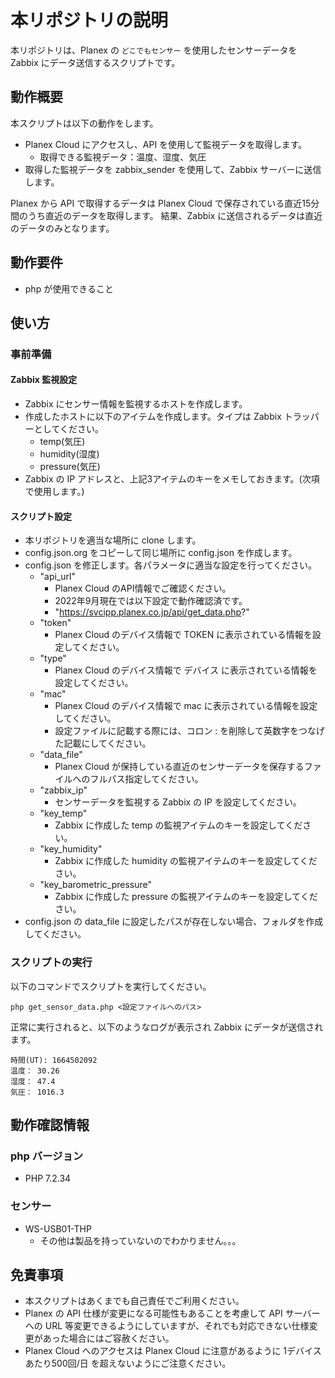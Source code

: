 # 本リポジトリの説明

本リポジトリは、Planex の `どこでもセンサー` を使用したセンサーデータを Zabbix にデータ送信するスクリプトです。

## 動作概要
本スクリプトは以下の動作をします。

- Planex Cloud にアクセスし、API を使用して監視データを取得します。
    - 取得できる監視データ：温度、湿度、気圧
- 取得した監視データを zabbix_sender を使用して、Zabbix サーバーに送信します。

Planex から API で取得するデータは Planex Cloud で保存されている直近15分間のうち直近のデータを取得します。
結果、Zabbix に送信されるデータは直近のデータのみとなります。

## 動作要件
- php が使用できること

## 使い方
### 事前準備
#### Zabbix 監視設定
- Zabbix にセンサー情報を監視するホストを作成します。
- 作成したホストに以下のアイテムを作成します。タイプは Zabbix トラッパーとしてください。
    - temp(気圧)
    - humidity(湿度)
    - pressure(気圧)
- Zabbix の IP アドレスと、上記3アイテムのキーをメモしておきます。(次項で使用します。)

#### スクリプト設定
- 本リポジトリを適当な場所に clone します。
- config.json.org をコピーして同じ場所に config.json を作成します。
- config.json を修正します。各パラメータに適当な設定を行ってください。
    - "api_url"
        - Planex Cloud のAPI情報でご確認ください。
        - 2022年9月現在では以下設定で動作確認済です。
        - "https://svcipp.planex.co.jp/api/get_data.php?"
    - "token"
        - Planex Cloud のデバイス情報で TOKEN に表示されている情報を設定してください。
    - "type"
        - Planex Cloud のデバイス情報で デバイス に表示されている情報を設定してください。
    - "mac"
        - Planex Cloud のデバイス情報で mac に表示されている情報を設定してください。
        - 設定ファイルに記載する際には、コロン : を削除して英数字をつなげた記載にしてください。
    - "data_file"
        - Planex Cloud が保持している直近のセンサーデータを保存するファイルへのフルパス指定してください。
    - "zabbix_ip"
        - センサーデータを監視する Zabbix の IP を設定してください。
    - "key_temp" 
        - Zabbix に作成した temp の監視アイテムのキーを設定してください。
    - "key_humidity"
        - Zabbix に作成した humidity の監視アイテムのキーを設定してください。
    - "key_barometric_pressure"
        - Zabbix に作成した pressure の監視アイテムのキーを設定してください。
- config.json の data_file に設定したパスが存在しない場合、フォルダを作成してください。 

### スクリプトの実行
以下のコマンドでスクリプトを実行してください。

```
php get_sensor_data.php <設定ファイルへのパス>
```

正常に実行されると、以下のようなログが表示され Zabbix にデータが送信されます。

```
時間(UT): 1664502092
温度： 30.26
湿度： 47.4
気圧： 1016.3
```

## 動作確認情報
### php バージョン
- PHP 7.2.34

### センサー
- WS-USB01-THP
    - その他は製品を持っていないのでわかりません。。。

## 免責事項
- 本スクリプトはあくまでも自己責任でご利用ください。
- Planex の API 仕様が変更になる可能性もあることを考慮して API サーバーへの URL 等変更できるようにしていますが、それでも対応できない仕様変更があった場合にはご容赦ください。
- Planex Cloud へのアクセスは Planex Cloud に注意があるように 1デバイスあたり500回/日 を超えないようにご注意ください。
